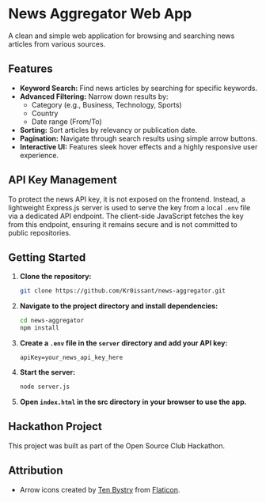 # News Aggregator Web App

A clean and simple web application for browsing and searching news articles from various sources.

## Features

* **Keyword Search:** Find news articles by searching for specific keywords.
* **Advanced Filtering:** Narrow down results by:
  * Category (e.g., Business, Technology, Sports)
  * Country
  * Date range (From/To)
* **Sorting:** Sort articles by relevancy or publication date.
* **Pagination:** Navigate through search results using simple arrow buttons.
* **Interactive UI:** Features sleek hover effects and a highly responsive user experience.

## API Key Management

To protect the news API key, it is not exposed on the frontend. Instead, a lightweight Express.js server is used to serve the key from a local `.env` file via a dedicated API endpoint. The client-side JavaScript fetches the key from this endpoint, ensuring it remains secure and is not committed to public repositories.

## Getting Started

1. **Clone the repository:**
   ```bash
   git clone https://github.com/Kr0issant/news-aggregator.git
   ```
2. **Navigate to the project directory and install dependencies:**
   ```bash
   cd news-aggregator
   npm install
   ```
3. **Create a `.env` file in the `server` directory and add your API key:**
   ```
   apiKey=your_news_api_key_here
   ```
4. **Start the server:**
   ```bash
   node server.js
   ```
5. **Open `index.html` in the src directory in your browser to use the app.**

## Hackathon Project

This project was built as part of the Open Source Club Hackathon.

## Attribution

* Arrow icons created by [Ten Bystry](https://www.flaticon.com/authors/tenbystry) from [Flaticon](https://www.flaticon.com/).
